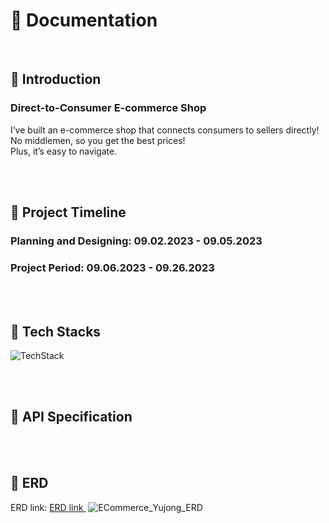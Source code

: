 # 📝 Documentation

<br>

## 📌 Introduction

### Direct-to-Consumer E-commerce Shop

I’ve built an e-commerce shop that connects consumers to sellers directly! 
<br>
No middlemen, so you get the best prices! 
<br>
Plus, it’s easy to navigate.

</br>

<br>

## 📌 Project Timeline

### Planning and Designing: 09.02.2023 - 09.05.2023

### Project Period: 09.06.2023 - 09.26.2023

</br>

<br>

## 📌 Tech Stacks

![TechStack](https://github.com/cracker321/ECommerce_Yujong/assets/98802354/1e23942a-f15a-4b68-a452-c59543414842)

</br>

<br>

## 📌 API Specification

</br>

<br>

## 📌 ERD

ERD link: <a href =  "https://dbdiagram.io/d/65115beeffbf5169f06f100c" target="_blank">ERD link </a>
![ECommerce_Yujong_ERD](https://github.com/cracker321/ECommerce_Yujong/assets/98802354/90f81ff7-bfa1-4e54-bf84-1314b27c3f0d)

</br>
